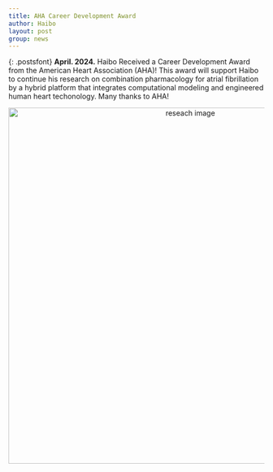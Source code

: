 ```yaml
---
title: AHA Career Development Award
author: Haibo
layout: post
group: news
---
```


{: .postsfont}
**April. 2024.** Haibo Received a Career Development Award from the American Heart Association (AHA)! This award will support Haibo to continue his research on combination pharmacology for atrial fibrillation by a hybrid platform that integrates computational modeling and engineered human heart techonology. Many thanks to AHA!  <!--more--> 


<p style="text-align:center;">
<img class="img-fluid mx-5px" src="/docs/post_images/tbc.png" alt="reseach image" style="width:700px">
</p> 

